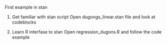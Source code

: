 First example in stan

1) Get familiar with stan script
Open dugongs_linear.stan file and look at codeblocks

2) Learn R interfase to stan
Open regression_dugons.R and follow the code example

